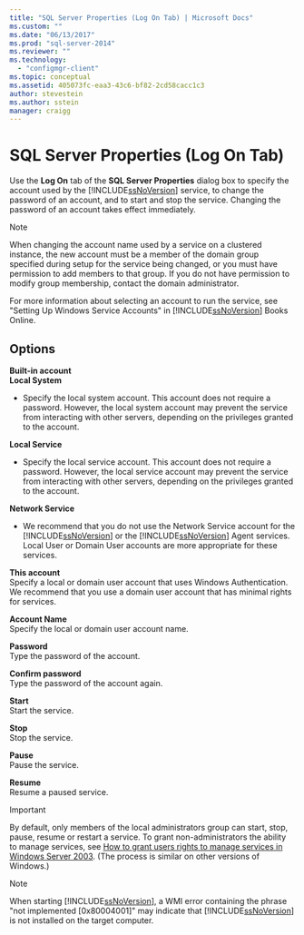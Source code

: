 ```yaml
---
title: "SQL Server Properties (Log On Tab) | Microsoft Docs"
ms.custom: ""
ms.date: "06/13/2017"
ms.prod: "sql-server-2014"
ms.reviewer: ""
ms.technology: 
  - "configmgr-client"
ms.topic: conceptual
ms.assetid: 405073fc-eaa3-43c6-bf82-2cd58cacc1c3
author: stevestein
ms.author: sstein
manager: craigg
---
```

# SQL Server Properties (Log On Tab)
  Use the **Log On** tab of the **SQL Server Properties** dialog box to specify the account used by the [!INCLUDE[ssNoVersion](../../includes/ssnoversion-md.md)] service, to change the password of an account, and to start and stop the service. Changing the password of an account takes effect immediately.  
  
> [!NOTE]  
>  When changing the account name used by a service on a clustered instance, the new account must be a member of the domain group specified during setup for the service being changed, or you must have permission to add members to that group. If you do not have permission to modify group membership, contact the domain administrator.  
>   
>  For more information about selecting an account to run the service, see "Setting Up Windows Service Accounts" in [!INCLUDE[ssNoVersion](../../includes/ssnoversion-md.md)] Books Online.  
  
## Options  
 **Built-in account**  
 **Local System**  
 -   Specify the local system account. This account does not require a password. However, the local system account may prevent the service from interacting with other servers, depending on the privileges granted to the account.  
  
 **Local Service**  
 -   Specify the local service account. This account does not require a password. However, the local service account may prevent the service from interacting with other servers, depending on the privileges granted to the account.  
  
 **Network Service**  
 -   We recommend that you do not use the Network Service account for the [!INCLUDE[ssNoVersion](../../includes/ssnoversion-md.md)] or the [!INCLUDE[ssNoVersion](../../includes/ssnoversion-md.md)] Agent services. Local User or Domain User accounts are more appropriate for these services.  
  
 **This account**  
 Specify a local or domain user account that uses Windows Authentication. We recommend that you use a domain user account that has minimal rights for services.  
  
 **Account Name**  
 Specify the local or domain user account name.  
  
 **Password**  
 Type the password of the account.  
  
 **Confirm password**  
 Type the password of the account again.  
  
 **Start**  
 Start the service.  
  
 **Stop**  
 Stop the service.  
  
 **Pause**  
 Pause the service.  
  
 **Resume**  
 Resume a paused service.  
  
> [!IMPORTANT]  
>  By default, only members of the local administrators group can start, stop, pause, resume or restart a service. To grant non-administrators the ability to manage services, see [How to grant users rights to manage services in Windows Server 2003](http://support.microsoft.com/kb/325349). (The process is similar on other versions of Windows.)  
  
> [!NOTE]  
>  When starting [!INCLUDE[ssNoVersion](../../includes/ssnoversion-md.md)], a WMI error containing the phrase "not implemented [0x80004001]" may indicate that [!INCLUDE[ssNoVersion](../../includes/ssnoversion-md.md)] is not installed on the target computer.  
  
  

